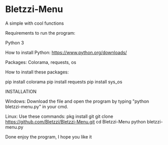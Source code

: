 # Bletzzi-Menu
A simple with cool functions

Requirements to run the program:

Python 3

How to install Python:
https://www.python.org/downloads/

Packages: Colorama, requests, os

How to install these packages:

pip install colorama
pip install requests
pip install sys_os


INSTALLATION


Windows:
Download the file and open the program by typing "python bletzzi-menu.py" in your cmd.

Linux:
Use these commands:
pkg install git
git clone https://github.com/Bletzzi/Bletzzi-Menu.git
cd Bletzzi-Menu
python bletzzi-menu.py


Done enjoy the program, I hope you like it
